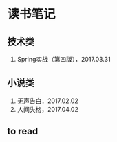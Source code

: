 # 读书笔记

## 技术类

1. Spring实战（第四版），2017.03.31

## 小说类

1. 无声告白，2017.02.02
2. 人间失格，2017.04.02


## to read
